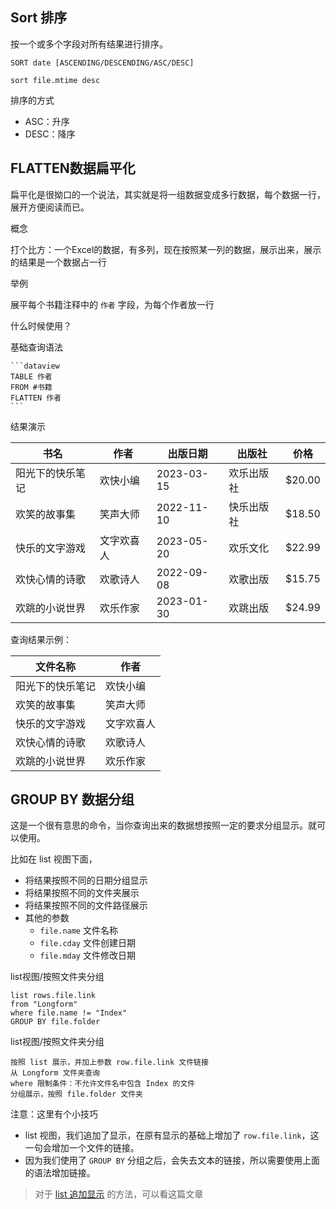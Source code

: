 ##  Sort 排序

按一个或多个字段对所有结果进行排序。

```
SORT date [ASCENDING/DESCENDING/ASC/DESC]
```

```
sort file.mtime desc
```

排序的方式

- ASC：升序
- DESC：降序




##  FLATTEN数据扁平化

扁平化是很拗口的一个说法，其实就是将一组数据变成多行数据，每个数据一行，展开方便阅读而已。

概念

打个比方：一个Excel的数据，有多列，现在按照某一列的数据，展示出来，展示的结果是一个数据占一行

举例

展平每个书籍注释中的 `作者` 字段，为每个作者放一行

什么时候使用？

基础查询语法

````
```dataview
TABLE 作者 
FROM #书籍 
FLATTEN 作者
```
````

结果演示


| 书名                  | 作者         | 出版日期     | 出版社     | 价格      |
|-----------------------|--------------|--------------|------------|-----------|
| 阳光下的快乐笔记        | 欢快小编     | 2023-03-15   | 欢乐出版社 | $20.00    |
| 欢笑的故事集           | 笑声大师     | 2022-11-10   | 快乐出版社 | $18.50    |
| 快乐的文字游戏         | 文字欢喜人   | 2023-05-20   | 欢乐文化   | $22.99    |
| 欢快心情的诗歌         | 欢歌诗人     | 2022-09-08   | 欢歌出版   | $15.75    |
| 欢跳的小说世界         | 欢乐作家     | 2023-01-30   | 欢跳出版   | $24.99    |


查询结果示例：

| 文件名称     | 作者    |
| -------- | ----- |
| 阳光下的快乐笔记 | 欢快小编  |
| 欢笑的故事集   | 笑声大师  |
| 快乐的文字游戏  | 文字欢喜人 |
| 欢快心情的诗歌  | 欢歌诗人  |
| 欢跳的小说世界  | 欢乐作家  |

## GROUP BY 数据分组

这是一个很有意思的命令，当你查询出来的数据想按照一定的要求分组显示。就可以使用。

比如在 list 视图下面，

- 将结果按照不同的日期分组显示
- 将结果按照不同的文件夹展示
- 将结果按照不同的文件路径展示
- 其他的参数
    - `file.name` 文件名称
    - `file.cday` 文件创建日期
    - `file.mday` 文件修改日期

list视图/按照文件夹分组

```
list rows.file.link
from "Longform"
where file.name != "Index"
GROUP BY file.folder
```

list视图/按照文件夹分组

```
按照 list 展示，并加上参数 row.file.link 文件链接
从 Longform 文件夹查询
where 限制条件：不允许文件名中包含 Index 的文件
分组展示，按照 file.folder 文件夹
```

注意：这里有个小技巧

- list 视图，我们追加了显示，在原有显示的基础上增加了 `row.file.link`，这一句会增加一个文件的链接。
- 因为我们使用了 `GROUP BY` 分组之后，会失去文本的链接，所以需要使用上面的语法增加链接。

> 对于 [list 追加显示](/zh/dataview/dataview-advanced-e.html) 的方法，可以看这篇文章

